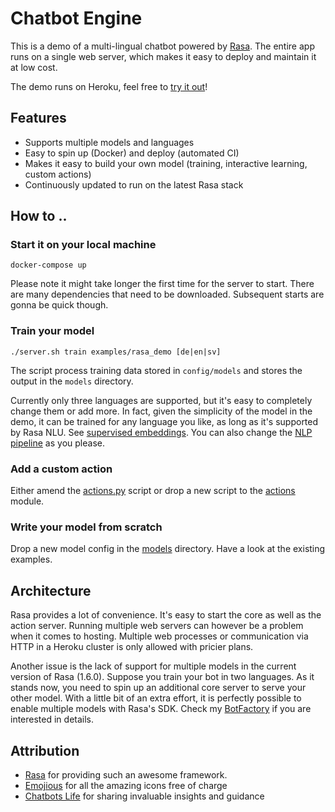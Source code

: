 # Chatbot Engine

This is a demo of a multi-lingual chatbot powered by [Rasa](https://rasa.com/). 
The entire app runs on a single web server, which makes it easy to deploy and maintain it at low cost.

The demo runs on Heroku, feel free to [try it out](https://chatbot-engine-web.herokuapp.com/)!

## Features
- Supports multiple models and languages
- Easy to spin up (Docker) and deploy (automated CI)  
- Makes it easy to build your own model (training, interactive learning, custom actions)
- Continuously updated to run on the latest Rasa stack 

## How to ..

### Start it on your local machine
`docker-compose up`

Please note it might take longer the first time for the server to start. There are many dependencies that need to be downloaded. Subsequent starts are gonna be quick though.

### Train your model
`./server.sh train examples/rasa_demo [de|en|sv]`

The script process training data stored in `config/models` and stores the output in the `models` directory.

Currently only three languages are supported, but it's easy to completely change them or add more.
In fact, given the simplicity of the model in the demo, it can be trained for any language you like, as long as it's supported by Rasa NLU. See [supervised embeddings](https://rasa.com/docs/rasa/nlu/choosing-a-pipeline/#supervised-embeddings).
You can also change the [NLP pipeline](https://rasa.com/docs/rasa/nlu/choosing-a-pipeline) as you please.

### Add a custom action
Either amend the [actions.py](examples/rasa_demo/actions/actions.py) script or drop a new script to the [actions](examples/rasa_demo/actions) module.

### Write your model from scratch
Drop a new model config in the [models](examples/rasa_demo/config/models) directory. Have a look at the existing examples.

## Architecture

Rasa provides a lot of convenience. It's easy to start the core as well as the action server. Running multiple web servers can however be a problem when it comes to hosting.
Multiple web processes or communication via HTTP in a Heroku cluster is only allowed with pricier plans.

Another issue is the lack of support for multiple models in the current version of Rasa (1.6.0). Suppose you train your bot in two languages. As it stands now, you need to spin up an additional core server to serve your other model.
With a little bit of an extra effort, it is perfectly possible to enable multiple models with Rasa's SDK. Check my [BotFactory](utils/bot_factory.py) if you are interested in details.

## Attribution
- [Rasa](https://rasa.com) for providing such an awesome framework.
- [Emojious](https://www.iconfinder.com/iconsets/flags-37?utm_source=sharing-feature&utm_medium=social&utm_campaign=sharing-feature&utm_content=link) for all the amazing icons free of charge
- [Chatbots Life](https://chatbotslife.com/) for sharing invaluable insights and guidance